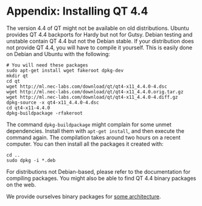 # Appendix: Installing QT 4.4 #

The version 4.4 of QT might not be available on old distributions. Ubuntu
provides QT 4.4 backports for Hardy but not for Gutsy.  Debian testing and
unstable contain QT 4.4 but not the Debian stable. If your distribution
does not provide QT 4.4, you will have to compile it yourself. This is easily
done on Debian and Ubuntu with the following:
```
# You will need these packages
sudo apt-get install wget fakeroot dpkg-dev
mkdir qt
cd qt
wget http://ml.nec-labs.com/download/qt/qt4-x11_4.4.0-4.dsc
wget http://ml.nec-labs.com/download/qt/qt4-x11_4.4.0.orig.tar.gz
wget http://ml.nec-labs.com/download/qt/qt4-x11_4.4.0-4.diff.gz
dpkg-source -x qt4-x11_4.4.0-4.dsc
cd qt4-x11-4.4.0
dpkg-buildpackage -rfakeroot
```
The command `dpkg-buildpackage` might complain for some unmet
dependencies. Install them with `apt-get install`, and then execute the
command again. The compilation takes around two hours on a recent computer.
You can then install all the packages it created with:
```
cd ..
sudo dpkg -i *.deb
```
For distributions not Debian-based, please refer to the documentation for compiling
packages. You might also be able to find QT 4.4 binary packages on the web.

We provide ourselves binary packages for [some architecture](http://ml.nec-labs.com/download/qt/binaries/).

